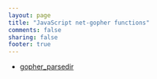 ```yaml
---
layout: page
title: "JavaScript net-gopher functions"
comments: false
sharing: false
footer: true
---
```

<!-- Generated by Rakefile:build -->

 - [gopher_parsedir](/functions/gopher_parsedir)
